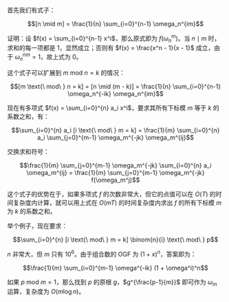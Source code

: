 首先我们有式子：

$$[n \mid m] = \frac{1}{n} \sum_{i=0}^{n-1} \omega_n^{im}$$

证明：设 $f(x) = \sum_{i=0}^{n-1} x^i$，那么原式即为 $f(\omega_n^m)$。当 $n \mid m$ 时，求和的每一项都是 $1$，显然成立；否则有 $f(x) = \frac{x^n - 1}{x - 1}$ 成立，由于 $\omega_n^{nm} = 1$，故上式为 0。

这个式子可以扩展到 $m \text{\ mod\ } n = k$ 的情况：

$$[m \text{\ mod\ } n = k] = [n \mid (m - k)] = \frac{1}{n} \sum_{i=0}^{n-1} \omega_n^{-ik} \omega_n^{im}$$


现在有多项式 $f(x) = \sum_{i=0}^{n} a_i x^i$，要求其所有下标模 $m$ 等于 $k$ 的系数之和，有：

$$\sum_{i=0}^{n} a_i [i \text{\ mod\ } m = k] = \frac{1}{m} \sum_{i=0}^{n} a_i \sum_{j=0}^{m-1} \omega_m^{-jk} \omega_m^{ij}$$

交换求和符号：

$$\frac{1}{m} \sum_{j=0}^{m-1} \omega_m^{-jk} \sum_{i=0}^{n} a_i \omega_m^{ij} = \frac{1}{m} \sum_{j=0}^{m-1} \omega_m^{-jk} f(\omega_m^j)$$

这个式子的优势在于，如果多项式 $f$ 的次数非常大，但它的点值可以在 $O(T)$ 的时间复杂度内计算，就可以用上式在 $O(mT)$ 的时间复杂度内求出 $f$ 的所有下标模 $m$ 为 $k$ 的系数之和。

举个例子，现在要求：

$$\sum_{i=0}^{n} [i \text{\ mod\ } m = k] \binom{n}{i} \text{\ mod\ } p$$

$n$ 非常大，但 $m$ 只有 $10^6$。由于组合数的 OGF 为 $(1 + x)^n$，答案即为：

$$\frac{1}{m} \sum_{i=0}^{m-1} \omega^{-ik} (1 + \omega^i)^n$$

如果 $p \text{\ mod\ } m = 1$，那么找到 $p$ 的原根 $g$，$g^{\frac{p-1}{m}}$ 即可作为 $\omega_m$ 运算，复杂度为 $O(m \log n)$。